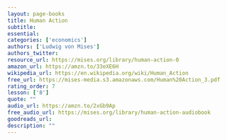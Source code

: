 ```yaml
---
layout: page-books
title: Human Action
subtitle: 
essential: 
categories: ['economics']
authors: ['Ludwig von Mises']
authors_twitter: 
resource_url: https://mises.org/library/human-action-0
amazon_url: https://amzn.to/33eXE6H
wikipedia_url: https://en.wikipedia.org/wiki/Human_Action
free_url: https://mises-media.s3.amazonaws.com/Human%20Action_3.pdf
rating_order: 7
lesson: ['8']
quote: ""
audio_url: https://amzn.to/2xGb9Ap
free_audio_url: https://mises.org/library/human-action-audiobook
goodreads_url: 
description: ""
---
```

